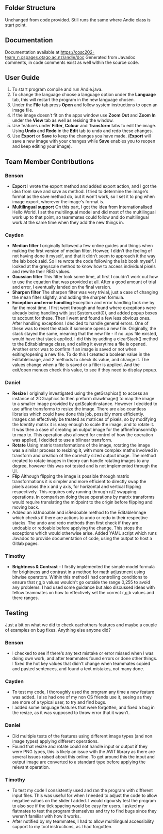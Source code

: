 ## Folder Structure
Unchanged from code provided. Still runs the same where Andie class is start point.

## Documentation
Documentation available at https://cosc202-team_n.cspages.otago.ac.nz/andie/doc
Generated from Javadoc comments, in code comments exist as well within the source code.

## User Guide
1) To start program compile and run Andie.java.
2) To change the language choose a language option under the **Language** tab, this will restart the program in the new language chosen.
3) Under the **File** tab press **Open** and follow system instructions to open an image file.
4) If the image doesn't fit on the apps window use **Zoom Out** and **Zoom In** under the **View** tab as well as resising the window.
5) Use features under **Filter**, **Colour** and **Transform** tabs to edit the image. Using **Undo** and **Redo** in the **Edit** tab to undo and redo these changes.
6) Use **Export** or **Save** to keep the changes you have made. (**Export** will save a new image with your changes while **Save** enables you to reopen and keep editing your image).

## Team Member Contributions

### Benson
 - **Export** I wrote the export method and added export action, and I got the idea from save and save as method. I tried to determine the image's format as the save method do, but it won't work, so I set it to png when image export, wherever the image's format is.  
 - **Multilingual support** On this part, I got the idea from Internationalised Hello World. I set the multilingual model and did most of the multilingual work up to that point, so teammates could follow and do multilingual work at the same time when they add the new things in.
### Cayden
 - **Median filter** I originally followed a few online guides and things when making the first version of median filter. Howver, I didn't the feeling of not having done it myself, and that it didn't seem to approach it the way the lab book said. So I re wrote the code following the lab book myself. I looked at the greyscale method to know how to access individual pixels and rewrite their RBG values.
 - **Gaussian filter** This filter took some time, at first I couldn't work out how to use the equation that was provided at all. After a good amount of trial and error, I eventually landed on the final version.
 - **Sharpen filter** The sharpen filter was very trivial, just a case of changing the mean filter slightly, and adding the sharpen formula.
 - **Exception and error handling** Exception and error handling took me by far the most time. I first went through and found where exceptions were already being handling with just System.exit(0), and added popup boxes to account for these. Then I went and found a few less obvious ones. After handling exceptions I decided to handle general errors. One of these was to reset the stack if someone opens a new file. Originally, the stack stayed the same, meaning that the new file - if no .ops file existed, would have that stack applied. I did this by adding a clearStack() method to the EditableImage class, and calling it everytime a file is opened. Another error was to confirm if an image is saved or not when exiting/opening a new file. To do this I created a boolean value in the EditableImage, and 2 methods to check its value, and change it. The values change when a file is saved or a filter is applied. And the exit/open menues check this value, to see if they need to display popup.

### Daniel
 - **Resize** I originally investigated using the getGraphics() to access an instance of 2DGraphics to then preform drawImage() to map the image to a smaller image provided by getScaledInstance. However I decided to use affine transforms to resize the image. There are also countless libraries which could have done this job, possibly more efficiently. Images can effectively be treated as matrices of pixels, so by modifying the Identity matrix it is easy enough to scale the image, and to rotate it. It was then a case of creating an output image for the affineTransormOp to map to. This operation also allowed for control of how the operation was applied, I decided to use a bilinear transform.
 - **Rotate** Using matrix transformations of the image, rotating the image was a similar process to resizing it, with more complex maths involved in transform and creation of the correctly sized output image. The method created to rotate images in theory can handle rotating images to any degree, however this was not tested and is not implemented through the UI.
 - **Flip** Although flipping the image is possible through matrix transformations it is simpler and more efficient to directly swap the pixels across the x and y axis, for horizontal and vertical flipping respectively. This requires only running through n/2 swapping operations. In comparison doing these operations by matrix transforms would require translating the midpoint to the origin before flipping and moving back.
 - Added an isUndoable and isRedoable method to the EditableImage which checks if there are actions to undo or redo in their respective stacks. The undo and redo methods then first check if they are undoable or redoable before applying the change. This stops the exceptions which would otherwise arise.
Added YAML script which runs Javadoc to provide documentation of code, using the output to host a Gitlab pages.

### Timothy
- **Brightness & Contrast** - I firstly implemented the simple model formula for brightness and contrast in a method for math adjustment using bitwise operators. Within this method I had controlling conditions to ensure that r,g,b values wouldn't go outside the range 0,255 to avoid any problems. I had used some guidance but also discussed ideas with fellow teammates on how to effectively set the correct r,g,b values and there ranges. 


## Testing
Just a bit on what we did to check eachothers features and maybe a couple of examples on bug fixes.
Anything else anyone did?
### Benson
 - I checked to see if there's any text mistake or error missed when I was doing own work, and after teammates found errors or done other things. I fixed the hot key values that didn't change when teammates copied and pasted sentences, and found a text mistakes, not many done.

 ### Cayden
 - To test my code, I thoroughly used the program any time a new feature was added. I also had one of my non CS friends use it, seeing as they are more of a typical user, to try and find bugs.
 - I added some language features that were forgotten, and fixed a bug in the resize, as it was supposed to throw error that it wasn't.

### Daniel
 - Did multiple tests of the features using different image types (and non image types) applying different operations.
 - Found that resize and rotate could not handle input or output if they were PNG types, this is likely an issue with the AWT library as there are several issues raised about this online. To get around this the input and output image are converted to a standard type before applying the relevant operation.

 ### Timothy
 - To test my code I consistently used and ran the program with different input files. This was useful for when I needed to adjust the code to allow negative values on the slider I added. I would rigoursly test the program to also see if the tick spacing would be easy for users. I asked my flatmates to test the program themselves and try to find bugs since they weren't familiar with how it works.
 - After notified by my teammates, I had to allow multilingual accessibility support to my tool instructions, as I had forgotten.
